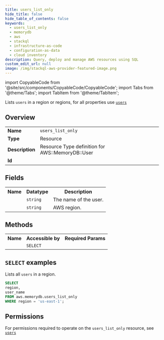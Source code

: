 ```yaml
---
title: users_list_only
hide_title: false
hide_table_of_contents: false
keywords:
  - users_list_only
  - memorydb
  - aws
  - stackql
  - infrastructure-as-code
  - configuration-as-data
  - cloud inventory
description: Query, deploy and manage AWS resources using SQL
custom_edit_url: null
image: /img/stackql-aws-provider-featured-image.png
---
```


import CopyableCode from '@site/src/components/CopyableCode/CopyableCode';
import Tabs from '@theme/Tabs';
import TabItem from '@theme/TabItem';

Lists <code>users</code> in a region or regions, for all properties use <a href="/services/serviceName/users/"><code>users</code></a>

## Overview
<table>
<tbody>
<tr><td><b>Name</b></td><td><code>users_list_only</code></td></tr>
<tr><td><b>Type</b></td><td>Resource</td></tr>
<tr><td><b>Description</b></td><td>Resource Type definition for AWS::MemoryDB::User</td></tr>
<tr><td><b>Id</b></td><td><CopyableCode code="aws.memorydb.users_list_only" /></td></tr>
</tbody>
</table>

## Fields
<table>
<tbody>
<tr><th>Name</th><th>Datatype</th><th>Description</th></tr><tr><td><CopyableCode code="user_name" /></td><td><code>string</code></td><td>The name of the user.</td></tr>
<tr><td><CopyableCode code="region" /></td><td><code>string</code></td><td>AWS region.</td></tr>
</tbody>
</table>

## Methods

<table>
<tbody>
  <tr>
    <th>Name</th>
    <th>Accessible by</th>
    <th>Required Params</th>
  </tr>
  <tr>
    <td><CopyableCode code="list_resources" /></td>
    <td><code>SELECT</code></td>
    <td><CopyableCode code="region" /></td>
  </tr>
</tbody>
</table>

## `SELECT` examples
Lists all <code>users</code> in a region.
```sql
SELECT
region,
user_name
FROM aws.memorydb.users_list_only
WHERE region = 'us-east-1';
```


## Permissions

For permissions required to operate on the <code>users_list_only</code> resource, see <a href="/services/memorydb/users/#permissions"><code>users</code></a>

